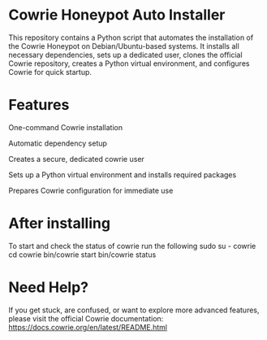 # Cowrie Honeypot Auto Installer
This repository contains a Python script that automates the installation of the Cowrie Honeypot on Debian/Ubuntu-based systems.
It installs all necessary dependencies, sets up a dedicated user, clones the official Cowrie repository, creates a Python virtual environment, and configures Cowrie for quick startup.

# Features 
One-command Cowrie installation

Automatic dependency setup

Creates a secure, dedicated cowrie user

Sets up a Python virtual environment and installs required packages

Prepares Cowrie configuration for immediate use

# After installing

To start and check the status of cowrie run the following
sudo su - cowrie
cd cowrie
bin/cowrie start
bin/cowrie status

# Need Help?

If you get stuck, are confused, or want to explore more advanced features, please visit the official Cowrie documentation:
https://docs.cowrie.org/en/latest/README.html
